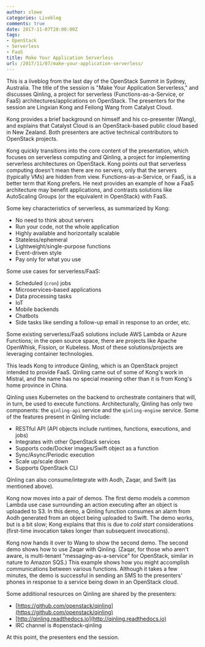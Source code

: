 ```yaml
---
author: slowe
categories: Liveblog
comments: true
date: 2017-11-07T20:00:00Z
tags:
- OpenStack
- Serverless
- FaaS
title: Make Your Application Serverless
url: /2017/11/07/make-your-application-serverless/
---
```


This is a liveblog from the last day of the OpenStack Summit in Sydney, Australia. The title of the session is "Make Your Application Serverless," and discusses Qinling, a project for serverless (Functions-as-a-Service, or FaaS) architectures/applications on OpenStack. The presenters for the session are Lingxian Kong and Feilong Wang from Catalyst Cloud.<!--more-->

Kong provides a brief background on himself and his co-presenter (Wang), and explains that Catalyst Cloud is an OpenStack-based public cloud based in New Zealand. Both presenters are active technical contributors to OpenStack projects.

Kong quickly transitions into the core content of the presentation, which focuses on serverless computing and Qinling, a project for implementing serverless architectures on OpenStack. Kong points out that serverless computing doesn't mean there are no servers, only that the servers (typically VMs) are hidden from view. Functions-as-a-Service, or FaaS, is a better term that Kong prefers. He next provides an example of how a FaaS architecture may benefit applications, and contrasts solutions like AutoScaling Groups (or the equivalent in OpenStack) with FaaS.

Some key characteristics of serverless, as summarized by Kong:

* No need to think about servers
* Run your code, not the whole application
* Highly available and horizontally scalable
* Stateless/ephemeral
* Lightweight/single-purpose functions
* Event-driven style
* Pay only for what you use

Some use cases for serverless/FaaS:

* Scheduled (`cron`) jobs
* Microservices-based applications
* Data processing tasks
* IoT
* Mobile backends
* Chatbots
* Side tasks like sending a follow-up email in response to an order, etc.

Some existing serverless/FaaS solutions include AWS Lambda or Azure Functions; in the open source space, there are projects like Apache OpenWhisk, Fission, or Kubeless. Most of these solutions/projects are leveraging container technologies.

This leads Kong to introduce Qinling, which is an OpenStack project intended to provide FaaS. Qinling came out of some of Kong's work in Mistral, and the name has no special meaning other than it is from Kong's home province in China.

Qinling uses Kubernetes on the backend to orchestrate containers that will, in turn, be used to execute functions. Architecturally, Qinling has only two components: the `qinling-api` service and the `qinling-engine` service. Some of the features present in Qinling include:

* RESTful API (API objects include runtimes, functions, executions, and jobs)
* Integrates with other OpenStack services
* Supports code/Docker images/Swift object as a function
* Sync/Async/Periodic execution
* Scale up/scale down
* Supports OpenStack CLI

Qinling can also consume/integrate with Aodh, Zaqar, and Swift (as mentioned above). 

Kong now moves into a pair of demos. The first demo models a common Lambda use case surrounding an action executing after an object is uploaded to S3. In this demo, a Qinling function consumes an alarm from Aodh generated from an object being uploaded to Swift. The demo works, but is a bit slow; Kong explains that this is due to _cold start_ considerations (first-time invocation takes longer than subsequent invocations).

Kong now hands it over to Wang to show the second demo. The second demo shows how to use Zaqar with Qinling. (Zaqar, for those who aren't aware, is multi-tenant "messaging-as-a-service" for OpenStack, similar in nature to Amazon SQS.) This example shows how you might accomplish communications between various functions. Although it takes a few minutes, the demo is successful in sending an SMS to the presenters' phones in response to a service being down in an OpenStack cloud.

Some additional resources on Qinling are shared by the presenters:

* [https://github.com/openstack/qinling](https://github.com/openstack/qinling)
* [http://qinling.readthedocs.io](http://qinling.readthedocs.io)
* IRC channel is #openstack-qinling

At this point, the presenters end the session.
